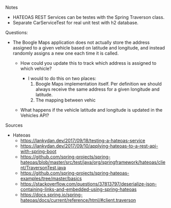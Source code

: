 
Notes
* HATEOAS REST Services can be testes with the Spring Traverson class.
* Separate CarServiceTest for real unit test with h2 database. 

Questions:

* The Boogle Maps application does not actually store the address assigned to a
  given vehicle based on latitude and longitude, and instead randomly assigns a
  new one each time it is called. 
  * How could you update this to track which address is assigned to which vehicle? 
  
    * I would to do this on two places:
      1. Boogle Maps implementation itself. Per definition we should always receive the same
         address for a given longitude and latitude.
      2. The mapping between vehic
    
  * What happens if the vehicle latitude and longitude is updated in the Vehicles API?

Sources

* Hateoas
  * https://lankydan.dev/2017/09/18/testing-a-hateoas-service
  * https://lankydan.dev/2017/09/10/applying-hateoas-to-a-rest-api-with-spring-boot
  * https://github.com/spring-projects/spring-hateoas/blob/master/src/test/java/org/springframework/hateoas/client/TraversonTest.java
  * https://github.com/spring-projects/spring-hateoas-examples/tree/master/basics
  * https://stackoverflow.com/questions/37813797/deserialize-json-containing-links-and-embedded-using-spring-hateoas
  * https://docs.spring.io/spring-hateoas/docs/current/reference/html/#client.traverson
